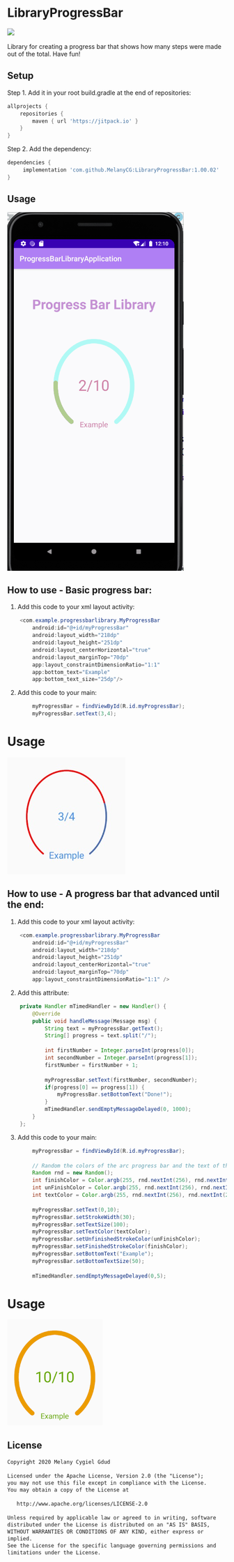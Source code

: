 # LibraryProgressBar

[![](https://jitpack.io/v/MelanyCG/LibraryProgressBar.svg)](https://jitpack.io/#MelanyCG/LibraryProgressBar)

Library for creating a progress bar that shows how many steps were made out of the total.
Have fun!

## Setup
Step 1. Add it in your root build.gradle at the end of repositories:
```gradle
allprojects {
    repositories {
        maven { url 'https://jitpack.io' }
    }
}
```

Step 2. Add the dependency:
```gradle
dependencies {
     implementation 'com.github.MelanyCG:LibraryProgressBar:1.00.02'
}
```
## Usage
![](ProgressBarApp.gif)

## How to use - Basic progress bar:
1. Add this code to your xml layout activity: 
```java
    <com.example.progressbarlibrary.MyProgressBar
        android:id="@+id/myProgressBar"
        android:layout_width="218dp"
        android:layout_height="251dp"
        android:layout_centerHorizontal="true"
        android:layout_marginTop="70dp"
        app:layout_constraintDimensionRatio="1:1"
        app:bottom_text="Example"
        app:bottom_text_size="25dp"/>
```

2. Add this code to your main:
```java
        myProgressBar = findViewById(R.id.myProgressBar);
        myProgressBar.setText(3,4);
```

# Usage
![](example1.jpeg)

## How to use - A progress bar that advanced until the end:
1. Add this code to your xml layout activity: 
```java
    <com.example.progressbarlibrary.MyProgressBar
        android:id="@+id/myProgressBar"
        android:layout_width="218dp"
        android:layout_height="251dp"
        android:layout_centerHorizontal="true"
        android:layout_marginTop="70dp"
        app:layout_constraintDimensionRatio="1:1" />
```
2. Add this attribute:
```java
    private Handler mTimedHandler = new Handler() {
        @Override
        public void handleMessage(Message msg) {
            String text = myProgressBar.getText();
            String[] progress = text.split("/");

            int firstNumber = Integer.parseInt(progress[0]);
            int secondNumber = Integer.parseInt(progress[1]);
            firstNumber = firstNumber + 1;

            myProgressBar.setText(firstNumber, secondNumber);
            if(progress[0] == progress[1]) {
                myProgressBar.setBottomText("Done!");
            }
            mTimedHandler.sendEmptyMessageDelayed(0, 1000);
        }
    };
```
3. Add this code to your main:
```java
        myProgressBar = findViewById(R.id.myProgressBar);

        // Random the colors of the arc progress bar and the text of the progress bar.
        Random rnd = new Random();
        int finishColor = Color.argb(255, rnd.nextInt(256), rnd.nextInt(256), rnd.nextInt(256));
        int unFinishColor = Color.argb(255, rnd.nextInt(256), rnd.nextInt(256), rnd.nextInt(256));
        int textColor = Color.argb(255, rnd.nextInt(256), rnd.nextInt(256), rnd.nextInt(256));

        myProgressBar.setText(0,10);
        myProgressBar.setStrokeWidth(30);
        myProgressBar.setTextSize(100);
        myProgressBar.setTextColor(textColor);
        myProgressBar.setUnfinishedStrokeColor(unFinishColor);
        myProgressBar.setFinishedStrokeColor(finishColor);
        myProgressBar.setBottomText("Example");
        myProgressBar.setBottomTextSize(50);

        mTimedHandler.sendEmptyMessageDelayed(0,5);
```

# Usage
![](example2.PNG)

## License

    Copyright 2020 Melany Cygiel Gdud

    Licensed under the Apache License, Version 2.0 (the "License");
    you may not use this file except in compliance with the License.
    You may obtain a copy of the License at

       http://www.apache.org/licenses/LICENSE-2.0

    Unless required by applicable law or agreed to in writing, software
    distributed under the License is distributed on an "AS IS" BASIS,
    WITHOUT WARRANTIES OR CONDITIONS OF ANY KIND, either express or implied.
    See the License for the specific language governing permissions and
    limitations under the License.

